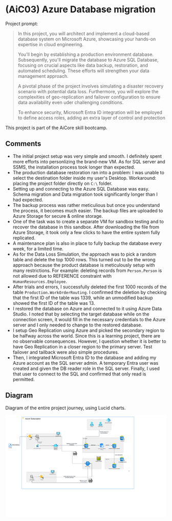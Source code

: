# (AiC03) Azure Database migration

Project prompt:

> In this project, you will architect and implement a cloud-based database system on Microsoft Azure, showcasing your hands-on expertise in cloud engineering.
>
> You'll begin by establishing a production environment database. Subsequently, you'll migrate the database to Azure SQL Database, focusing on crucial aspects like data backup, restoration, and automated scheduling. These efforts will strengthen your data management approach.
>
> A pivotal phase of the project involves simulating a disaster recovery scenario with potential data loss. Furthermore, you will explore the complexities of geo-replication and failover configuration to ensure data availability even uder challenging conditions.
>
> To enhance security, Microsoft Entra ID integration will be employed to define access roles, adding an extra layer of control and protection

This project is part of the AiCore skill bootcamp.

## Comments

- The initial project setup was very simple and smooth. I definitely spent more efforts into personlizing the brand-new VM. As for SQL server and SSMS, the installation process took longer than expected.
- The production database restoration ran into a problem: I was unable to select the destination folder inside my user's Desktop. Workaround: placing the project folder directly on `C:\` folder.
- Setting up and connecting to the Azure SQL Database was easy. Schema migration and Data migration took significantly longer than I had expected.
- The backup process was rather meticulious but once you understand the process, it becomes much easier. The backup files are uploaded to Azure Storage for secure & online storage.
- One of the task was to create a separate VM for sandbox testing and to recover the database in this sandbox. After downloading the file from Azure Storage, it took only a few clicks to have the entire system fully replicated.
- A maintenance plan is also in place to fully backup the database every week, for a limited time.
- As for the Data Loss Simulation, the approach was to pick a random table and delete the top 1000 rows. This turned out to be the wrong approach because the product database is meticulously setup with many restrictions. For example: deleting records from `Person.Person` is not allowed due to REFERENCE constraint with `HumanResources.Employee`.
- After trials and errors, I successfully deleted the first 1000 records of the table `Production.WorkOrderRouting`. I confirmed the deletion by checking that the first ID of the table was 1339, while an unmodified backup showed the first ID of the table was 13.
- I restored the database on Azure and connected to it using Azure Data Studio. I noted that by selecting the target database while on the connection screen, it would fill in the necessary credentials to the Azure server and I only needed to change to the restored database.
- I setup Geo Replication using Azure and picked the secondary region to be halfway across the world. Since this is a learning project, there are no observable consequences. However, I question whether it is better to have Geo Replication in a closer region to the primary server. Test failover and tailback were also simple procedures.
- Then, I integrated Microsoft Entra ID to the database and adding my Azure account as the SQL server admin. A temporary Entra user was created and given the DB reader role in the SQL server. Finally, I used that user to connect to the SQL and confirmed that only read is permitted.

## Diagram

Diagram of the entire project journey, using Lucid charts.

![project diagram](Azure%20migration%20project%20diagram.png)

